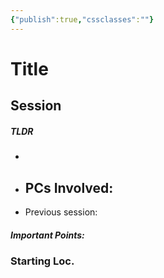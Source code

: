 ```yaml
---
{"publish":true,"cssclasses":""}
---
```


# Title

## Session

##### TLDR

-
- PCs Involved:
  -
- Previous session:

##### Important Points:

### Starting Loc.
